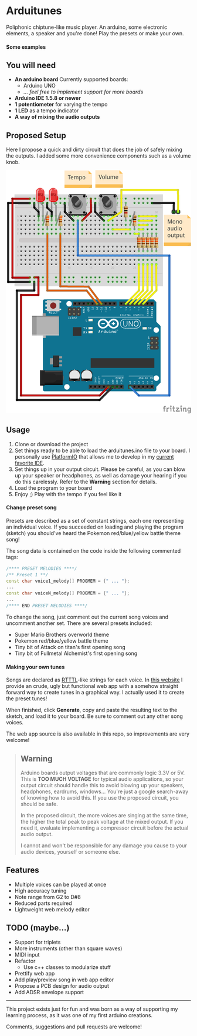 # Arduitunes

Poliphonic chiptune-like music player. An arduino, some electronic elements, a speaker and you're done! Play the presets or make your own.

#### Some examples


## You will need

* **An arduino board**
  Currently supported boards:
  + Arduino UNO
  + _... feel free to implement support for more boards_
* **Arduino IDE 1.5.8 or newer**
* **1 potentiometer** for varying the tempo
* **1 LED** as a tempo indicator
* **A way of mixing the audio outputs**

## Proposed Setup

Here I propose a quick and dirty circuit that does the job of safely mixing the outputs. I added some more convenience components such as a volume knob.

![proposed setup sketch](/resources/proposed_sketch.png)

## Usage

1. Clone or download the project
1. Set things ready to be able to load the arduitunes.ino file to your board. I personally use [PlatformIO](http://platformio.org/) that allows me to develop in my [current favorite IDE](https://www.jetbrains.com/clion/).
1. Set things up in your output circuit. Please be careful, as you can blow up your speaker or headphones, as well as damage your hearing if you do this carelessly. Refer to the **Warning** section for details.
1. Load the program to your board
1. Enjoy ;) Play with the tempo if you feel like it

#### Change preset song

Presets are described as a set of constant strings, each one representing an individual voice. If you succeeded on loading and playing the program (sketch) you should've heard the Pokemon red/blue/yellow battle theme song! 

The song data is contained on the code inside the following commented tags:

```cpp
/**** PRESET MELODIES ****/
/** Preset 1 **/
const char voice1_melody[] PROGMEM = {" ... "};
...
const char voiceN_melody[] PROGMEM = {" ... "};
...
/**** END PRESET MELODIES ****/
```

To change the song, just comment out the current song voices and uncomment another set. There are several presets included:
* Super Mario Brothers overworld theme
* Pokemon red/blue/yellow battle theme
* Tiny bit of Attack on titan's first opening song
* Tiny bit of Fullmetal Alchemist's first opening song

#### Making your own tunes

Songs are declared as [RTTTL](https://en.wikipedia.org/wiki/Ring_Tone_Transfer_Language)-like strings for each voice. In [this website](http://www.dcc.uchile.cl/~acastro/arduitunes) I provide an crude, ugly but functional web app with a somehow straight forward way to create tunes in a graphical way. I actually used it to create the preset tunes!

When finished, click **Generate**, copy and paste the resulting text to the sketch, and load it to your board. Be sure to comment out any other song voices.

The web app source is also available in this repo, so improvements are very welcome!


> ## Warning
> Arduino boards output voltages that are commonly logic 3.3V or 5V. This is **TOO MUCH VOLTAGE** for typical audio applications, so your output circuit should handle this to avoid blowing up your speakers, headphones, eardrums, windows... You're just a google search-away of knowing how to avoid this. If you use the proposed circuit, you should be safe. 
> 
> In the proposed circuit, the more voices are singing at the same time, the higher the total peak to peak voltage at the mixed output. If you need it, evaluate implementing a compressor circuit before the actual audio output.
>
> I cannot and won't be responsible for any damage you cause to your audio devices, yourself or someone else.


## Features
* Multiple voices can be played at once
* High accuracy tuning
* Note range from G2 to D#8
* Reduced parts required
* Lightweight web melody editor


## TODO (maybe...)
* Support for triplets
* More instruments (other than square waves)
* MIDI input
* Refactor
  + Use c++ classes to modularize stuff
* Prettify web app
* Add play/preview song in web app editor
* Propose a PCB design for audio output
* Add ADSR envelope support

---------------------

This project exists just for fun and was born as a way of supporting my learning process, as it was one of my first arduino creations.

Comments, suggestions and pull requests are welcome!